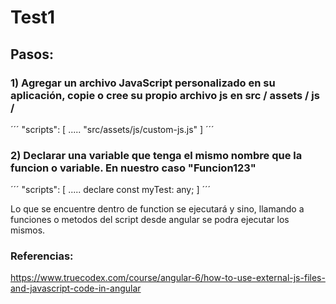 # Test1

## Pasos:
### 1) Agregar un archivo JavaScript personalizado en su aplicación, copie o cree su propio archivo js en src / assets / js /

´´´
"scripts": [
  .....
  "src/assets/js/custom-js.js"
]
´´´

### 2) Declarar una variable que tenga el mismo nombre que la funcion o variable. En nuestro caso "Funcion123"
´´´
"scripts": [
  .....
  declare const myTest: any;
]
´´´


Lo que se encuentre dentro de function se ejecutará y sino, llamando a funciones o metodos del script desde angular se podra ejecutar los mismos.

### Referencias:
https://www.truecodex.com/course/angular-6/how-to-use-external-js-files-and-javascript-code-in-angular